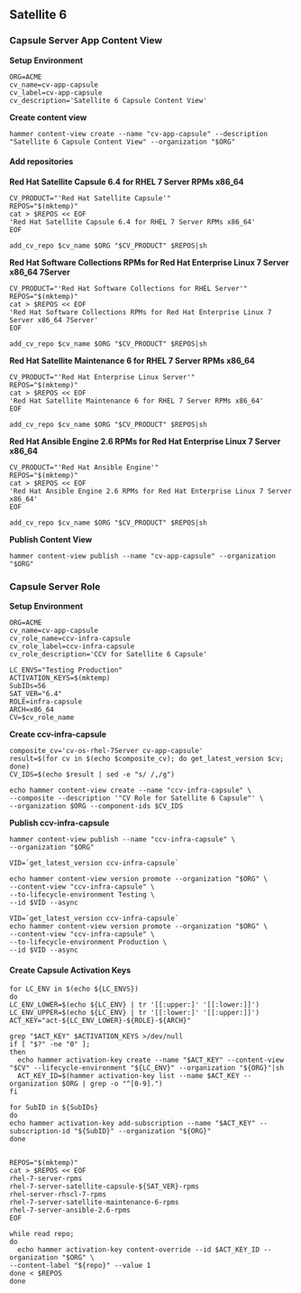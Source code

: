## Satellite 6

### Capsule Server App Content View

**Setup Environment**

```
ORG=ACME
cv_name=cv-app-capsule
cv_label=cv-app-capsule
cv_description='Satellite 6 Capsule Content View'
```

**Create content view**

```
hammer content-view create --name "cv-app-capsule" --description "Satellite 6 Capsule Content View" --organization "$ORG"
```

#### Add repositories

**Red Hat Satellite Capsule 6.4 for RHEL 7 Server RPMs x86_64**

```
CV_PRODUCT="'Red Hat Satellite Capsule'"
REPOS="$(mktemp)"
cat > $REPOS << EOF
'Red Hat Satellite Capsule 6.4 for RHEL 7 Server RPMs x86_64'
EOF

add_cv_repo $cv_name $ORG "$CV_PRODUCT" $REPOS|sh
```

**Red Hat Software Collections RPMs for Red Hat Enterprise Linux 7 Server x86_64 7Server**

```
CV_PRODUCT="'Red Hat Software Collections for RHEL Server'"
REPOS="$(mktemp)"
cat > $REPOS << EOF
'Red Hat Software Collections RPMs for Red Hat Enterprise Linux 7 Server x86_64 7Server'
EOF

add_cv_repo $cv_name $ORG "$CV_PRODUCT" $REPOS|sh
```

**Red Hat Satellite Maintenance 6 for RHEL 7 Server RPMs x86_64**

```
CV_PRODUCT="'Red Hat Enterprise Linux Server'"
REPOS="$(mktemp)"
cat > $REPOS << EOF
'Red Hat Satellite Maintenance 6 for RHEL 7 Server RPMs x86_64'
EOF

add_cv_repo $cv_name $ORG "$CV_PRODUCT" $REPOS|sh
```

**Red Hat Ansible Engine 2.6 RPMs for Red Hat Enterprise Linux 7 Server x86_64**

```
CV_PRODUCT="'Red Hat Ansible Engine'"
REPOS="$(mktemp)"
cat > $REPOS << EOF
'Red Hat Ansible Engine 2.6 RPMs for Red Hat Enterprise Linux 7 Server x86_64'
EOF

add_cv_repo $cv_name $ORG "$CV_PRODUCT" $REPOS|sh
```

**Publish Content View**

```
hammer content-view publish --name "cv-app-capsule" --organization "$ORG"
```

### Capsule Server Role

**Setup Environment**

```
ORG=ACME
cv_name=cv-app-capsule
cv_role_name=ccv-infra-capsule
cv_role_label=ccv-infra-capsule
cv_role_description='CCV for Satellite 6 Capsule'

LC_ENVS="Testing Production"
ACTIVATION_KEYS=$(mktemp)
SubIDs=56
SAT_VER="6.4"
ROLE=infra-capsule
ARCH=x86_64
CV=$cv_role_name
```

**Create ccv-infra-capsule**

```
composite_cv='cv-os-rhel-7Server cv-app-capsule'
result=$(for cv in $(echo $composite_cv); do get_latest_version $cv; done)
CV_IDS=$(echo $result | sed -e "s/ /,/g")

echo hammer content-view create --name "ccv-infra-capsule" \
--composite --description '"CV Role for Satellite 6 Capsule"' \
--organization $ORG --component-ids $CV_IDS
```

**Publish ccv-infra-capsule**

```
hammer content-view publish --name "ccv-infra-capsule" \
--organization "$ORG"

VID=`get_latest_version ccv-infra-capsule`

echo hammer content-view version promote --organization "$ORG" \
--content-view "ccv-infra-capsule" \
--to-lifecycle-environment Testing \
--id $VID --async

VID=`get_latest_version ccv-infra-capsule`
echo hammer content-view version promote --organization "$ORG" \
--content-view "ccv-infra-capsule" \
--to-lifecycle-environment Production \
--id $VID --async
```

#### Create Capsule Activation Keys

```
for LC_ENV in $(echo ${LC_ENVS})
do
LC_ENV_LOWER=$(echo ${LC_ENV} | tr '[[:upper:]' '[[:lower:]]')
LC_ENV_UPPER=$(echo ${LC_ENV} | tr '[[:lower:]' '[[:upper:]]')
ACT_KEY="act-${LC_ENV_LOWER}-${ROLE}-${ARCH}"

grep "$ACT_KEY" $ACTIVATION_KEYS >/dev/null
if [ "$?" -ne "0" ];
then
  echo hammer activation-key create --name "$ACT_KEY" --content-view "$CV" --lifecycle-environment "${LC_ENV}" --organization "${ORG}"|sh
  ACT_KEY_ID=$(hammer activation-key list --name $ACT_KEY --organization $ORG | grep -o "^[0-9].")
fi

for SubID in ${SubIDs}
do
echo hammer activation-key add-subscription --name "$ACT_KEY" --subscription-id "${SubID}" --organization "${ORG}"
done


REPOS="$(mktemp)"
cat > $REPOS << EOF
rhel-7-server-rpms
rhel-7-server-satellite-capsule-${SAT_VER}-rpms
rhel-server-rhscl-7-rpms
rhel-7-server-satellite-maintenance-6-rpms
rhel-7-server-ansible-2.6-rpms
EOF

while read repo;
do
  echo hammer activation-key content-override --id $ACT_KEY_ID --organization "$ORG" \
--content-label "${repo}" --value 1
done < $REPOS
done
```
